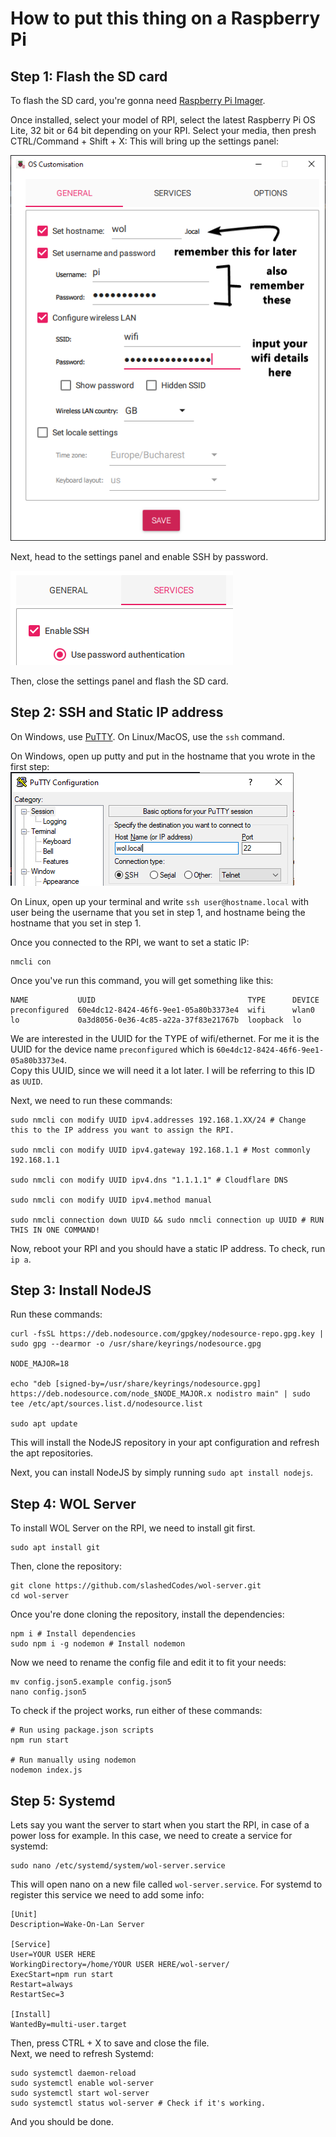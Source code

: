 # How to put this thing on a Raspberry Pi
## Step 1: Flash the SD card
To flash the SD card, you're gonna need [Raspberry Pi Imager](https://www.raspberrypi.com/software/).

Once installed, select your model of RPI, select the latest Raspberry Pi OS Lite, 32 bit or 64 bit depending on your RPI.
Select your media, then presh CTRL/Command + Shift + X: This will bring up the settings panel:

![alt text](image.png)

Next, head to the settings panel and enable SSH by password.

![alt text](image-1.png)

Then, close the settings panel and flash the SD card.

## Step 2: SSH and Static IP address

On Windows, use [PuTTY](https://www.chiark.greenend.org.uk/~sgtatham/putty/latest.html). On Linux/MacOS, use the `ssh` command.

On Windows, open up putty and put in the hostname that you wrote in the first step:
![alt text](image-2.png)

On Linux, open up your terminal and write `ssh user@hostname.local` with user being the username that you set in step 1, and hostname being the hostname that you set in step 1.

Once you connected to the RPI, we want to set a static IP:

```
nmcli con
```
Once you've run this command, you will get something like this:
```
NAME           UUID                                  TYPE      DEVICE
preconfigured  60e4dc12-8424-46f6-9ee1-05a80b3373e4  wifi      wlan0
lo             0a3d8056-0e36-4c85-a22a-37f83e21767b  loopback  lo
```
We are interested in the UUID for the TYPE of wifi/ethernet. For me it is the UUID for the device name `preconfigured` which is `60e4dc12-8424-46f6-9ee1-05a80b3373e4`. <br>
Copy this UUID, since we will need it a lot later. I will be referring to this ID as `UUID`.

Next, we need to run these commands:
```
sudo nmcli con modify UUID ipv4.addresses 192.168.1.XX/24 # Change this to the IP address you want to assign the RPI.

sudo nmcli con modify UUID ipv4.gateway 192.168.1.1 # Most commonly 192.168.1.1

sudo nmcli con modify UUID ipv4.dns "1.1.1.1" # Cloudflare DNS

sudo nmcli con modify UUID ipv4.method manual

sudo nmcli connection down UUID && sudo nmcli connection up UUID # RUN THIS IN ONE COMMAND!
```

Now, reboot your RPI and you should have a static IP address. To check, run ``ip a``.

## Step 3: Install NodeJS

Run these commands:
```
curl -fsSL https://deb.nodesource.com/gpgkey/nodesource-repo.gpg.key | sudo gpg --dearmor -o /usr/share/keyrings/nodesource.gpg

NODE_MAJOR=18

echo "deb [signed-by=/usr/share/keyrings/nodesource.gpg] https://deb.nodesource.com/node_$NODE_MAJOR.x nodistro main" | sudo tee /etc/apt/sources.list.d/nodesource.list

sudo apt update
```

This will install the NodeJS repository in your apt configuration and refresh the apt repositories.

Next, you can install NodeJS by simply running `sudo apt install nodejs`.

## Step 4: WOL Server

To install WOL Server on the RPI, we need to install git first.

```
sudo apt install git
```
Then, clone the repository:

```
git clone https://github.com/slashedCodes/wol-server.git
cd wol-server
```

Once you're done cloning the repository, install the dependencies:
```
npm i # Install dependencies
sudo npm i -g nodemon # Install nodemon
```

Now we need to rename the config file and edit it to fit your needs:

```
mv config.json5.example config.json5
nano config.json5 
```

To check if the project works, run either of these commands:

```
# Run using package.json scripts
npm run start

# Run manually using nodemon
nodemon index.js
```

## Step 5: Systemd

Lets say you want the server to start when you start the RPI, in case of a power loss for example. In this case, we need to create a service for systemd:

```
sudo nano /etc/systemd/system/wol-server.service
```

This will open nano on a new file called `wol-server.service`. For systemd to register this service we need to add some info:

```
[Unit]
Description=Wake-On-Lan Server

[Service]
User=YOUR USER HERE
WorkingDirectory=/home/YOUR USER HERE/wol-server/
ExecStart=npm run start
Restart=always
RestartSec=3

[Install]
WantedBy=multi-user.target
```

Then, press CTRL + X to save and close the file. <br>
Next, we need to refresh Systemd:

```
sudo systemctl daemon-reload
sudo systemctl enable wol-server
sudo systemctl start wol-server
sudo systemctl status wol-server # Check if it's working.
```

And you should be done.
